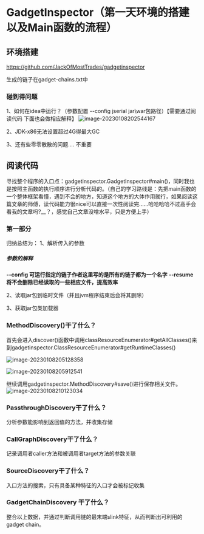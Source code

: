 # GadgetInspector（第一天环境的搭建以及Main函数的流程）

## 环境搭建

https://github.com/JackOfMostTrades/gadgetinspector

生成的链子在gadget-chains.txt中

### 碰到得问题

1、如何在idea中运行？（参数配置 --config jserial jar\war包路径）【需要通过阅读代码 下面也会做相应解释】
![image-20230108202544167](https://cdn.jsdelivr.net/gh/zx-creat/myblog@master/img/202301082025488.png)

2、JDK-x86无法设置超过4G得最大GC

3、还有些零零散散的问题.... 不重要

## 阅读代码

寻找整个程序的入口点：gadgetinspector.GadgetInspector#main()，同时我也是按照主函数的执行顺序进行分析代码的。（自己的学习路线是：先把main函数的一个整体框架看懂，遇到不会的地方，知道这个地方的大体作用就行，如果阅读这篇文章的师傅，读代码能力很nice可以直接一次性阅读完......哈哈哈哈不过高手会看我的文章吗?__？，感觉自己文章没啥水平，只是方便上手）

### 第一部分

归纳总结为：
1、解析传入的参数

##### 参数的解释

**--config 可运行指定的链子作者这里写的是所有的链子都为一个名字**
**--resume 将不会删除已经读取的一些相应文件，提高效率**

2、读取jar包到临时文件（并且jvm程序结束后会将其删除）

3、获取jar包类加载器

### MethodDiscovery()干了什么？

首先会进入discover()函数中调用classResourceEnumerator#getAllClasses()来到gadgetinspector.ClassResourceEnumerator#getRuntimeClasses()

![image-20230108205128358](https://cdn.jsdelivr.net/gh/zx-creat/myblog@master/img/202301082051591.png)

![image-20230108205912541](https://cdn.jsdelivr.net/gh/zx-creat/myblog@master/img/202301082059701.png)

继续调用gadgetinspector.MethodDiscovery#save()进行保存相关文件。
![image-20230108210123034](https://cdn.jsdelivr.net/gh/zx-creat/myblog@master/img/202301082101168.png)

### PassthroughDiscovery干了什么？

分析参数能影响到返回值的方法，并收集存储

### CallGraphDiscovery干了什么？

记录调用者caller方法和被调用者target方法的参数关联

### SourceDiscovery干了什么？

入口方法的搜索，只有具备某种特征的入口才会被标记收集

### GadgetChainDiscovery 干了什么？

整合以上数据，并通过判断调用链的最末端slink特征，从而判断出可利用的gadget chain。
